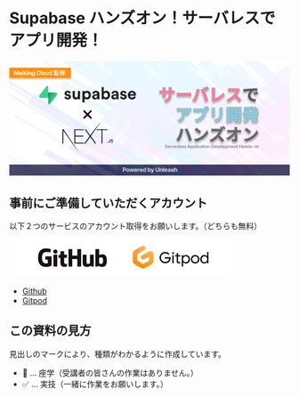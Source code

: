 # Supabase ハンズオン！サーバレスでアプリ開発！

![gras](image/header_img.png)

## 事前にご準備していただくアカウント

以下２つのサービスのアカウント取得をお願いします。（どちらも無料）

![gras](image/account.png)

- [Github](https://github.com/)
- [Gitpod](https://www.gitpod.io/)

## この資料の見方

見出しのマークにより、種類がわかるように作成しています。

- 🤔 … 座学（受講者の皆さんの作業はありません。）
- ✅ … 実技（一緒に作業をお願いします。）
